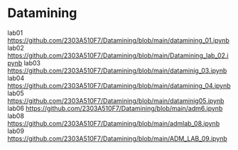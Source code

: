 # Datamining
lab01 https://github.com/2303A510F7/Datamining/blob/main/datamining_01.ipynb
lab02 https://github.com/2303A510F7/Datamining/blob/main/Datamining_lab_02.ipynb
lab03 https://github.com/2303A510F7/Datamining/blob/main/dataminig_03.ipynb
lab04 https://github.com/2303A510F7/Datamining/blob/main/datamining_04.ipynb
lab05 https://github.com/2303A510F7/Datamining/blob/main/dataminig05.ipynb
lab06 https://github.com/2303A510F7/Datamining/blob/main/adm6.ipynb
lab08 https://github.com/2303A510F7/Datamining/blob/main/admlab_08.ipynb
lab09 https://github.com/2303A510F7/Datamining/blob/main/ADM_LAB_09.ipynb
